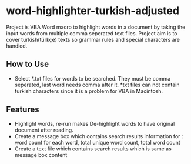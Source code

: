 # word-highlighter-turkish-adjusted

Project is VBA Word macro to highlight words in a document by taking the input words from multiple comma seperated text files. Project aim is to cover turkish(türkçe) texts so grammar rules and special characters are handled. 

## How to Use
- Select *.txt files for words to be searched. They must be comma seperated, last word needs comma after it. *txt files can not contain turkish characters since it is a problem for VBA in Macintosh.

## Features
- Highlight words, re-run makes De-highlight words to have original document after reading.
- Create a message box which contains search results information for : word count for each word, total unique word count, total word count
- Create a text file which contains search results which is same as message box content
